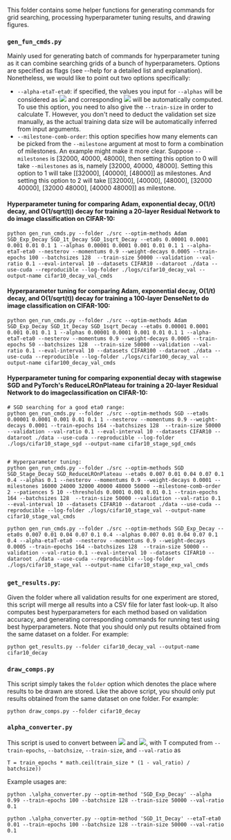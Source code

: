 This folder contains some helper functions for generating commands for grid searching, processing hyperparameter tuning results, and drawing figures.

### `gen_fun_cmds.py`
Mainly used for generating batch of commands for hyperparameter tuning as it can combine searching grids of a bunch of hyperparameters. Options are specified as flags (see --help for a detailed list and explanation). Nonetheless, we would like to point out two options specifically:
* `--alpha-etaT-eta0`: if specified, the values you input for `--alphas` will be considered as <img src="https://render.githubusercontent.com/render/math?math=\eta_T/\eta_0"> and corresponding <img src="https://render.githubusercontent.com/render/math?math=\alpha"> will be automatically computed. To use this option, you need to also give the `--train-size` in order to calculate T. However, you don't need to deduct the validation set size manually, as the actual training data size will be automatically inferred from input arguments.
* `--milestone-comb-order`: this option specifies how many elements can be picked from the `--milestone` argument at most to form a combination of milestones. An example might make it more clear. Suppose `--milestones` is [32000, 40000, 48000], then setting this option to 0 will take `--milestones` as is, namely [32000, 40000, 48000]. Setting this option to 1 will take [[32000], [40000], [48000]] as milestones. And setting this option to 2 will take [[32000], [40000], [48000], [32000 40000], [32000 48000], [40000 48000]] as milestone.

#### Hyperparameter tuning for comparing Adam, exponential decay, O(1/t) decay, and O(1/sqrt(t)) decay for training a 20-layer Residual Network to do image classification on CIFAR-10:
```shell
python gen_run_cmds.py --folder ./src --optim-methods Adam SGD_Exp_Decay SGD_1t_Decay SGD_1sqrt_Decay --eta0s 0.00001 0.0001 0.001 0.01 0.1 1 --alphas 0.00001 0.0001 0.001 0.01 0.1 1 --alpha-etaT-eta0 --nesterov --momentums 0.9 --weight-decays 0.0005 --train-epochs 100 --batchsizes 128  --train-size 50000 --validation --val-ratio 0.1 --eval-interval 10 --datasets CIFAR10 --dataroot ./data --use-cuda --reproducible --log-folder ./logs/cifar10_decay_val --output-name cifar10_decay_val_cmds
```

#### Hyperparameter tuning for comparing Adam, exponential decay, O(1/t) decay, and O(1/sqrt(t)) decay for training a 100-layer DenseNet to do image classification on CIFAR-100:
```shell
python gen_run_cmds.py --folder ./src --optim-methods Adam SGD_Exp_Decay SGD_1t_Decay SGD_1sqrt_Decay --eta0s 0.00001 0.0001 0.001 0.01 0.1 1 --alphas 0.00001 0.0001 0.001 0.01 0.1 1 --alpha-etaT-eta0 --nesterov --momentums 0.9 --weight-decays 0.0005 --train-epochs 50 --batchsizes 128  --train-size 50000 --validation --val-ratio 0.1 --eval-interval 10 --datasets CIFAR100 --dataroot ./data --use-cuda --reproducible --log-folder ./logs/cifar100_decay_val --output-name cifar100_decay_val_cmds
```

#### Hyperparameter tuning for comparing exponential decay with stagewise SGD and PyTorch's ReduceLROnPlateau for training a 20-layer Residual Network to do imageclassification on CIFAR-10:

```shell
# SGD searching for a good eta0 range:
python gen_run_cmds.py --folder ./src --optim-methods SGD --eta0s 0.00001 0.0001 0.001 0.01 0.1 1 --nesterov --momentums 0.9 --weight-decays 0.0001 --train-epochs 164 --batchsizes 128  --train-size 50000 --validation --val-ratio 0.1 --eval-interval 10 --datasets CIFAR10 --dataroot ./data --use-cuda --reproducible --log-folder ./logs/cifar10_stage_sgd --output-name cifar10_stage_sgd_cmds


# Hyperparameter tuning:
python gen_run_cmds.py --folder ./src --optim-methods SGD SGD_Stage_Decay SGD_ReduceLROnPlateau --eta0s 0.007 0.01 0.04 0.07 0.1 0.4 --alphas 0.1 --nesterov --momentums 0.9 --weight-decays 0.0001 --milestones 16000 24000 32000 40000 48000 56000 --milestone-comb-order 2 --patiences 5 10 --thresholds 0.0001 0.001 0.01 0.1 --train-epochs 164 --batchsizes 128  --train-size 50000 --validation --val-ratio 0.1 --eval-interval 10 --datasets CIFAR10 --dataroot ./data --use-cuda --reproducible --log-folder ./logs/cifar10_stage_val --output-name cifar10_stage_val_cmds

python gen_run_cmds.py --folder ./src --optim-methods SGD_Exp_Decay --eta0s 0.007 0.01 0.04 0.07 0.1 0.4 --alphas 0.007 0.01 0.04 0.07 0.1 0.4 --alpha-etaT-eta0 --nesterov --momentums 0.9 --weight-decays 0.0005 --train-epochs 164 --batchsizes 128  --train-size 50000 --validation --val-ratio 0.1 --eval-interval 10 --datasets CIFAR10 --dataroot ./data --use-cuda --reproducible --log-folder ./logs/cifar10_stage_val --output-name cifar10_stage_exp_val_cmds
```

### `get_results.py`:
Given the folder where all validation results for one experiment are stored, this script will merge all results into a CSV file for later fast look-up. It also computes best hyperparameters for each method based on validation accuracy, and generating corresponding commands for running test using best hyperparameters. Note that you should only put results obtained from the same dataset on a folder. For example:
```
python get_results.py --folder cifar10_decay_val --output-name cifar10_decay
```

### `draw_comps.py`
This script simply takes the `folder` option which denotes the place where results to be drawn are stored. Like the above script, you should only put results obtained from the same dataset on one folder. For example:
```
python draw_comps.py --folder cifar10_decay
```

### `alpha_converter.py`
This script is used to convert between <img src="https://render.githubusercontent.com/render/math?math=\alpha"> and <img src="https://render.githubusercontent.com/render/math?math=\eta_T/\eta_0">, with T computed from `--train-epochs`, `--batchsize`, `--train-size`, and `--val-ratio` as
```shell
T = train_epochs * math.ceil(train_size * (1 - val_ratio) / batchsize))
```
Example usages are:
```shell
python .\alpha_converter.py --optim-method 'SGD_Exp_Decay' --alpha 0.99 --train-epochs 100 --batchsize 128 --train-size 50000 --val-ratio 0.1

python .\alpha_converter.py --optim-method 'SGD_1t_Decay' --etaT-eta0 0.01 --train-epochs 100 --batchsize 128 --train-size 50000 --val-ratio 0.1
```
